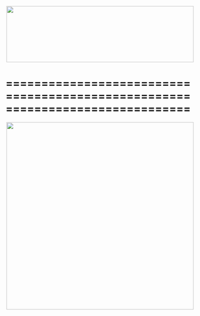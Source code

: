 <p align="center">
  <img src="https://media.discordapp.net/attachments/1371357679959670857/1371359373162578010/New_Project_84.png?ex=6822d971&is=682187f1&hm=3c7cf8f6891d2c63925e2ab066a349efa93105010b816749c928f2871df018ec&=&format=webp&quality=lossless" width = "500" height = "150">
</p>

#  ==============================================================================

<p align="center">
  <img src="https://cdn.discordapp.com/attachments/1371357679959670857/1371362454931640420/New_Project_86.png?ex=6822dc4f&is=68218acf&hm=d0156a313cc4d34daf959b329d411e30296edc445472e9fad197ad754d735563&" width = "500" height = "500">
</p>
